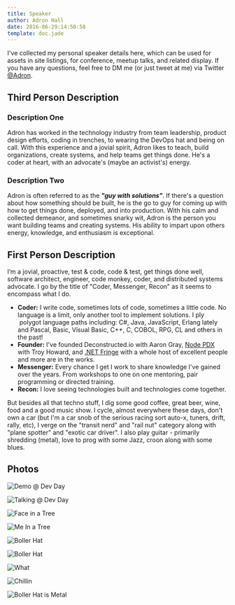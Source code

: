 ```yaml
---
title: Speaker
author: Adron Hall
date: 2016-06-29:14:50:58
template: doc.jade
---
```

I've collected my personal speaker details here, which can be used for assets in site listings, for conference, meetup talks, and related display. If you have any questions, feel free to DM me (or just tweet at me) via Twitter [@Adron](https://twitter.com/Adron). 

## Third Person Description

### Description One

Adron has worked in the technology industry from team leadership, product design efforts, coding in trenches, to wearing the DevOps hat and being on call. With this experience and a jovial spirit, Adron likes to teach, build organizations, create systems, and help teams get things done. He's a coder at heart, with an advocate's (maybe an activist's) energy.

### Description Two

Adron is often referred to as the ***"guy with solutions"***. If there's a question about how something should be built, he is the go to guy for coming up with how to get things done, deployed, and into production. With his calm and collected demeanor, and sometimes snarky wit, Adron is the person you want building teams and creating systems. His ability to impart upon others energy, knowledge, and enthusiasm is exceptional.

## First Person Description

I’m a jovial, proactive, test &amp; code, code & test, get things done well, software architect, engineer, code monkey, coder, and distributed systems advocate. I go by the title of "Coder, Messenger, Recon" as it seems to encompass what I do.

* **Coder:** I write code, sometimes lots of code, sometimes a little code. No language is a limit, only another tool to implement solutions. I ply  polygot language paths including: C#, Java, JavaScript, Erlang lately and Pascal, Basic, Visual Basic, C++, C, COBOL, RPG, CL and others in the past! 
* **Founder:** I've founded Deconstructed.io with Aaron Gray, [Node PDX](http://nodepdx.org) with Troy Howard, and [.NET Fringe](http://dotnetfringe.org) with a whole host of excellent people and more are in the works.
* **Messenger:** Every chance I get I work to share knowledge I've gained over the years. From workshops to one on one mentoring, pair programming or directed training. 
* **Recon:** I love seeing technologies built and technologies come together. 

But besides all that techno stuff, I dig some good coffee, great beer, wine, food and a good music show. I cycle, almost everywhere these days, don't own a car (but I'm a car snob of the serious racing sort auto-x, tuners, drift, rally, etc), I verge on the "transit nerd" and "rail nut" category along with "plane spotter" and "exotic car driver". I also play guitar - primarily shredding (metal), love to prog with some Jazz, croon along with some blues.

## Photos

![Demo @ Dev Day](07-demo-at-dev-day.png)

![Talking @ Dev Day](08-talking-at-dev-day.png)

![Face in a Tree](00-face-tree.jpg)

![Me In a Tree](02-in-a-tree.jpg)

![Boller Hat](03-oh-yeah-boller-hat.jpg)

![Boller Hat](04-boller-hat.jpg)

![What](05-what.jpg)

![Chillin](06-chillin.jpg)

![Boller Hat is Metal](01-boller-hat-is-metal.jpg)